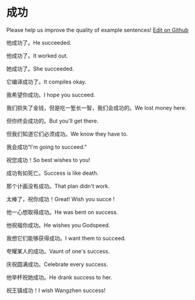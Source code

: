 # 成功

Please help us improve the quality of example sentences! [Edit on Github](https://github.com/jiyushe/jiyu-example-sentence-source/blob/main/chinese/chenggong.md)

<p><span class="chinese">他成功了。</span><span class="english">He succeeded.</span></p>

<p><span class="chinese">他成功了。</span><span class="english">It worked out.</span></p>

<p><span class="chinese">她成功了。</span><span class="english">She succeeded.</span></p>

<p><span class="chinese">它编译成功了。</span><span class="english">It compiles okay.</span></p>

<p><span class="chinese">我希望你成功。</span><span class="english">I hope you succeed.</span></p>

<p><span class="chinese">我们损失了金钱，但是吃一堑长一智，我们会成功的。</span><span class="english">We lost money here.</span></p>

<p><span class="chinese">但你终会成功的。</span><span class="english">But you'll get there.</span></p>

<p><span class="chinese">但我们知道它们必须成功。</span><span class="english">We know they have to.</span></p>

<p><span class="chinese">我会成功“</span><span class="english">I'm going to succeed."</span></p>

<p><span class="chinese">祝您成功！</span><span class="english">So best wishes to you!</span></p>

<p><span class="chinese">成功有如死亡。</span><span class="english">Success is like death.</span></p>

<p><span class="chinese">那个计画没有成功。</span><span class="english">That plan didn't work.</span></p>

<p><span class="chinese">太棒了，祝你成功！</span><span class="english">Great! Wish you succe !</span></p>

<p><span class="chinese">他一心想取得成功。</span><span class="english">He was bent on success.</span></p>

<p><span class="chinese">他祝福你成功。</span><span class="english">He wishes you Godspeed.</span></p>

<p><span class="chinese">我想它们能够获得成功。</span><span class="english">I want them to succeed.</span></p>

<p><span class="chinese">夸耀某人的成功。</span><span class="english">Vaunt of one's success.</span></p>

<p><span class="chinese">庆祝圆满成功。</span><span class="english">Celebrate every success.</span></p>

<p><span class="chinese">他举杯祝她成功。</span><span class="english">He drank success to her.</span></p>

<p><span class="chinese">祝王镇成功！</span><span class="english">I wish Wangzhen success!</span></p>

